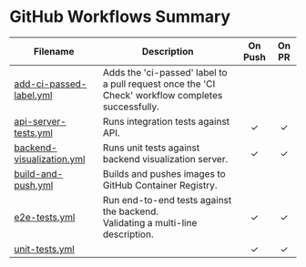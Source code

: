 # GitHub Workflows Summary

| Filename | Description | On Push | On PR |
| --- | --- | :---: | :---: |
| [add-ci-passed-label.yml](example/workflows/add-ci-passed-label.yml) | Adds the 'ci-passed' label to a pull request once the 'CI Check' workflow completes successfully. |  |  |
| [api-server-tests.yml](example/workflows/api-server-tests.yml) | Runs integration tests against API. | ✓ | ✓ |
| [backend-visualization.yml](example/workflows/backend-visualization.yml) | Runs unit tests against backend visualization server. | ✓ | ✓ |
| [build-and-push.yml](example/workflows/build-and-push.yml) | Builds and pushes images to GitHub Container Registry. |  |  |
| [e2e-tests.yml](example/workflows/e2e-tests.yml) | Run end-to-end tests against the backend.<br>Validating a multi-line description. | ✓ | ✓ |
| [unit-tests.yml](example/workflows/unit-tests.yml) |  | ✓ | ✓ |
